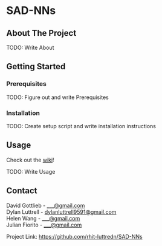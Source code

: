 <!--
Template based on https://github.com/othneildrew/Best-README-Template
-->
# SAD-NNs


<!-- ABOUT THE PROJECT -->
## About The Project

TODO: Write About



<!-- GETTING STARTED -->
## Getting Started
### Prerequisites

TODO: Figure out and write Prerequisites

<!-- Template
This is an example of how to list things you need to use the software and how to install them.
* npm
  ```sh
  npm install npm@latest -g
  ```
-->

### Installation

TODO: Create setup script and write installation instructions

<!-- Template
_Below is an example of how you can instruct your audience on installing and setting up your app. This template doesn't rely on any external dependencies or services._

1. Get a free API Key at [https://example.com](https://example.com)
2. Clone the repo
   ```sh
   git clone https://github.com/your_username_/Project-Name.git
   ```
3. Install NPM packages
   ```sh
   npm install
   ```
4. Enter your API in `config.js`
   ```js
   const API_KEY = 'ENTER YOUR API';
   ```
-->



<!-- USAGE EXAMPLES -->
## Usage
Check out the [wiki](https://github.com/rhit-luttredn/SAD-NNs/wiki)!

TODO: Write Usage

<!-- Template
Use this space to show useful examples of how a project can be used. Additional screenshots, code examples and demos work well in this space. You may also link to more resources.

_For more examples, please refer to the [Documentation](https://example.com)_
-->



<!-- CONTACT -->
## Contact

David Gottlieb - ___@gmail.com \
Dylan Luttrell - dylanluttrell9591@gmail.com \
Helen Wang - ___@gmail.com \
Julian Fiorito - ___@gmail.com

Project Link: https://github.com/rhit-luttredn/SAD-NNs


<!-- MARKDOWN LINKS & IMAGES -->
<!-- https://www.markdownguide.org/basic-syntax/#reference-style-links -->

<!-- Template
[contributors-shield]: https://img.shields.io/github/contributors/othneildrew/Best-README-Template.svg?style=for-the-badge
-->
